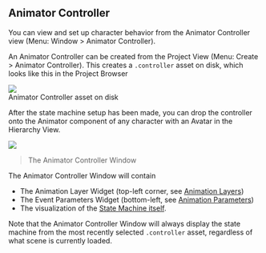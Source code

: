 Animator Controller
-------------------


You can view and set up character behavior from the <span class=inspector>Animator Controller</span> view (Menu: <span class=menu>Window > Animator Controller</span>).

An <span class=component>Animator Controller</span> can be created from the <span class=inspector>Project View</span> (Menu: <span class=menu>Create > Animator Controller</span>).
This creates a `.controller` asset on disk, which looks like this in the <span class=inspector>Project Browser</span>


![](http://docwiki.hq.unity3d.com/uploads/Main/MecanimAnimatorControllerIcon.png)  
Animator Controller asset on disk

After the state machine setup has been made, you can drop the controller onto the Animator component of any character with an Avatar in the <span class=inspector>Hierarchy View</span>. 


![](http://docwiki.hq.unity3d.com/uploads/Main/MecanimAnimatorControllerWindow.png)  
>The Animator Controller Window

The <span class=inspector>Animator Controller Window</span> will contain 
* The <span class=inspector>Animation Layer Widget</span> (top-left corner, see [Animation Layers](AnimationLayers.md))
* The <span class=inspector>Event Parameters Widget</span> (bottom-left, see [Animation Parameters](AnimationParameters.md))
* The visualization of the [State Machine itself](AnimationStateMachines.md).

Note that the <span class=inspector>Animator Controller Window</span> will always display the state machine from the most recently selected `.controller` asset, regardless of what scene is currently loaded.
